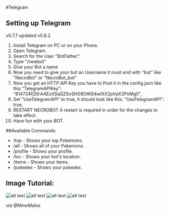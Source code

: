 #Telegram

## Setting up Telegram

v0.7.7 updated v0.8.2

1.  Install Telegram on PC or on your Phone.
2.  Open Telegram.
3.  Search for the User "BotFather".
4.  Type "/newbot"
5.  Give your Bot a name
6.  Now you need to give your bot an Username it must end with "bot" like "NecroBot" or "NecroBot_bot"
7.  Now you get an HTTP API Key you have to Post it in the config.json like this "TelegramAPIKey": "814724029:AAEzXSaQZSvSHG8OtK64wIXX2pVpX2PxMg0",
8.  Set "UseTelegramAPI" to true, it should look like this: "UseTelegramAPI": true,
9.  RESTART NECROBOT A restart is required in order for the changes to take effect.
10. Have fun with your BOT.

##Available Commands:

  * /top - Shows your top Pokemons.
  * /all - Shows all of your Pokemons.
  * /profile - Shows your profile.
  * /loc - Shows your bot's location.
  * /items - Shows your items.
  * /pokedex - Shows your pokedex.
  
## Image Tutorial:


![alt text](https://camo.githubusercontent.com/6ab0ffe08d8144d8b508bfefd9d6d435d4ddb7b4/68747470733a2f2f7667792e6d652f7342584777302e706e67 "Image 1")
![alt text](https://camo.githubusercontent.com/968e6c7f893d63aa91176eca5df5fb502f641b50/68747470733a2f2f7667792e6d652f68534f6636542e706e67 "Image 2")
![alt text](https://camo.githubusercontent.com/afcc73f7eb4f5569b84e0c89bca739acd7bc9989/68747470733a2f2f7667792e6d652f646662476f4a2e706e67  "Image 3")
![alt text](https://camo.githubusercontent.com/c244c5c8ffc34f399e946c73de2d462a7e43308f/68747470733a2f2f7667792e6d652f6d74703931752e706e67 "Image 4")

_via @MineMalox_
